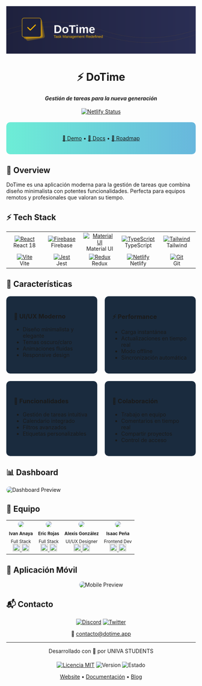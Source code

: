 <div align="center">

<img src="dotime-banner.svg" alt="DoTime Banner">

# ⚡ DoTime
#### _Gestión de tareas para la nueva generación_

[![Netlify Status](https://api.netlify.com/api/v1/badges/20b76fc5-783b-4f94-82aa-22d1d292eb29/deploy-status)](https://app.netlify.com/sites/silly-semifreddo-4709e3/deploys)

<div style="background: linear-gradient(90deg, #6DEDD6 0%, #68B7DD 100%); padding: 20px; border-radius: 10px; margin: 20px 0;">

[🚀 Demo](https://dotime.app) • [📘 Docs](https://docs.dotime.app) • [🎯 Roadmap](https://github.com/dotime/roadmap)

</div>
</div>

## 🌈 Overview

DoTime es una aplicación moderna para la gestión de tareas que combina diseño minimalista con potentes funcionalidades. Perfecta para equipos remotos y profesionales que valoran su tiempo.

## ⚡ Tech Stack

<div align="center">

<table>
  <tr>
    <td align="center" width="96">
      <a href="#">
        <img src="https://skillicons.dev/icons?i=react" width="48" height="48" alt="React" />
      </a>
      <br>React 18
    </td>
    <td align="center" width="96">
      <a href="#">
        <img src="https://skillicons.dev/icons?i=firebase" width="48" height="48" alt="Firebase" />
      </a>
      <br>Firebase
    </td>
    <td align="center" width="96">
      <a href="#">
        <img src="https://skillicons.dev/icons?i=materialui" width="48" height="48" alt="Material UI" />
      </a>
      <br>Material UI
    </td>
    <td align="center" width="96">
      <a href="#">
        <img src="https://skillicons.dev/icons?i=ts" width="48" height="48" alt="TypeScript" />
      </a>
      <br>TypeScript
    </td>
    <td align="center" width="96">
      <a href="#">
        <img src="https://skillicons.dev/icons?i=tailwind" width="48" height="48" alt="Tailwind" />
      </a>
      <br>Tailwind
    </td>
  </tr>
  <tr>
    <td align="center" width="96">
      <a href="#">
        <img src="https://skillicons.dev/icons?i=vite" width="48" height="48" alt="Vite" />
      </a>
      <br>Vite
    </td>
    <td align="center" width="96">
      <a href="#">
        <img src="https://skillicons.dev/icons?i=jest" width="48" height="48" alt="Jest" />
      </a>
      <br>Jest
    </td>
    <td align="center" width="96">
      <a href="#">
        <img src="https://skillicons.dev/icons?i=redux" width="48" height="48" alt="Redux" />
      </a>
      <br>Redux
    </td>
    <td align="center" width="96">
      <a href="#">
        <img src="https://skillicons.dev/icons?i=netlify" width="48" height="48" alt="Netlify" />
      </a>
      <br>Netlify
    </td>
    <td align="center" width="96">
      <a href="#">
        <img src="https://skillicons.dev/icons?i=git" width="48" height="48" alt="Git" />
      </a>
      <br>Git
    </td>
  </tr>
</table>

</div>

## 🎯 Características

<div style="display: grid; grid-template-columns: repeat(2, 1fr); gap: 20px; margin: 20px 0;">

<div style="background: #1A2B3E; padding: 20px; border-radius: 10px;">

### 🎨 UI/UX Moderno
- Diseño minimalista y elegante
- Temas oscuro/claro
- Animaciones fluidas
- Responsive design
</div>

<div style="background: #1A2B3E; padding: 20px; border-radius: 10px;">

### ⚡ Performance
- Carga instantánea
- Actualizaciones en tiempo real
- Modo offline
- Sincronización automática
</div>

<div style="background: #1A2B3E; padding: 20px; border-radius: 10px;">

### 🔧 Funcionalidades
- Gestión de tareas intuitiva
- Calendario integrado
- Filtros avanzados
- Etiquetas personalizables
</div>

<div style="background: #1A2B3E; padding: 20px; border-radius: 10px;">

### 🤝 Colaboración
- Trabajo en equipo
- Comentarios en tiempo real
- Compartir proyectos
- Control de acceso
</div>

</div>

## 📊 Dashboard

<img src="https://via.placeholder.com/1200x600/1A2B3E/6DEDD6?text=Dashboard" alt="Dashboard Preview" style="border-radius: 10px;">

## 👥 Equipo

<div align="center">

<table>
  <tr>
    <td align="center">
      <img src="https://avataaars.io/?avatarStyle=Circle&topType=ShortHairDreads01&accessoriesType=Round&hairColor=Black&facialHairType=BeardMedium&facialHairColor=Black&clotheType=Hoodie&clotheColor=Gray&eyeType=Happy&eyebrowType=Default&mouthType=Smile&skinColor=Light" width="100" style="border-radius: 50%;">
      <br>
      <sub><b>Ivan Anaya</b></sub>
      <br>
      <sub>Full Stack</sub>
      <br>
      <a href="https://github.com/ivan">
        <img src="https://skillicons.dev/icons?i=github" width="20" height="20">
      </a>
      <a href="https://linkedin.com/in/ivan">
        <img src="https://skillicons.dev/icons?i=linkedin" width="20" height="20">
      </a>
    </td>
    <td align="center">
      <img src="https://avataaars.io/?avatarStyle=Circle&topType=ShortHairShortFlat&accessoriesType=Prescription02&hairColor=Brown&facialHairType=Clean&clotheType=CollarSweater&clotheColor=Blue&eyeType=Default&eyebrowType=Default&mouthType=Default&skinColor=Light" width="100" style="border-radius: 50%;">
      <br>
      <sub><b>Eric Rojas</b></sub>
      <br>
      <sub>Full Stack</sub>
      <br>
      <a href="https://github.com/eric">
        <img src="https://skillicons.dev/icons?i=github" width="20" height="20">
      </a>
      <a href="https://linkedin.com/in/eric">
        <img src="https://skillicons.dev/icons?i=linkedin" width="20" height="20">
      </a>
    </td>
    <td align="center">
      <img src="https://avataaars.io/?avatarStyle=Circle&topType=LongHairStraight&accessoriesType=Blank&hairColor=Black&facialHairType=Blank&clotheType=GraphicShirt&clotheColor=White&graphicType=Bear&eyeType=Happy&eyebrowType=Default&mouthType=Smile&skinColor=Light" width="100" style="border-radius: 50%;">
      <br>
      <sub><b>Alexis González</b></sub>
      <br>
      <sub>UI/UX Designer</sub>
      <br>
      <a href="https://github.com/alexis">
        <img src="https://skillicons.dev/icons?i=github" width="20" height="20">
      </a>
      <a href="https://linkedin.com/in/alexis">
        <img src="https://skillicons.dev/icons?i=linkedin" width="20" height="20">
      </a>
    </td>
    <td align="center">
      <img src="https://avataaars.io/?avatarStyle=Circle&topType=ShortHairShortWaved&accessoriesType=Blank&hairColor=Brown&facialHairType=Clean&clotheType=ShirtVNeck&clotheColor=Red&eyeType=Default&eyebrowType=Default&mouthType=Default&skinColor=Light" width="100" style="border-radius: 50%;">
      <br>
      <sub><b>Isaac Peña</b></sub>
      <br>
      <sub>Frontend Dev</sub>
      <br>
      <a href="https://github.com/isaac">
        <img src="https://skillicons.dev/icons?i=github" width="20" height="20">
      </a>
      <a href="https://linkedin.com/in/isaac">
        <img src="https://skillicons.dev/icons?i=linkedin" width="20" height="20">
      </a>
    </td>
  </tr>
</table>

</div>

## 📱 Aplicación Móvil

<div align="center">
<img src="https://via.placeholder.com/300x600/1A2B3E/6DEDD6?text=Mobile" alt="Mobile Preview" style="border-radius: 20px;">
</div>

## 📬 Contacto

<div align="center">

[![Discord](https://img.shields.io/badge/Discord-%235865F2.svg?style=for-the-badge&logo=discord&logoColor=white)](https://discord.gg/dotime)
[![Twitter](https://img.shields.io/badge/Twitter-%231DA1F2.svg?style=for-the-badge&logo=Twitter&logoColor=white)](https://twitter.com/dotime)

📧 [contacto@dotime.app](mailto:contacto@dotime.app)

</div>

---

<div align="center">

<p>Desarrollado con 💙 por UNIVA STUDENTS</p>

<div style="margin-top: 20px;">

[![Licencia MIT](https://img.shields.io/badge/Licencia-MIT-blue?style=for-the-badge)](LICENSE)
![Version](https://img.shields.io/badge/Version-1.0.0-green?style=for-the-badge)
![Estado](https://img.shields.io/badge/Estado-Activo-success?style=for-the-badge)

</div>

[Website](https://dotime.app) • [Documentación](https://docs.dotime.app) • [Blog](https://blog.dotime.app)

</div>
